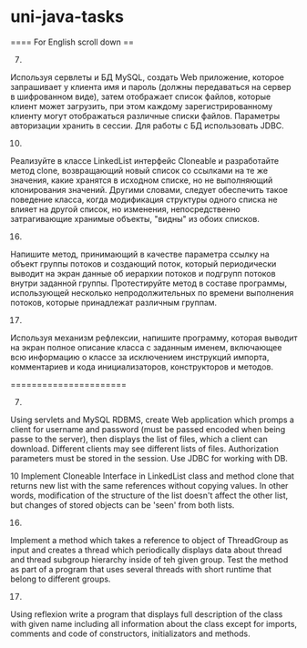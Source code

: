# uni-java-tasks

==== For English scroll down == 

7.
Используя сервлеты и БД MySQL, создать Web приложение, которое запрашивает
у клиента имя и пароль (должны передаваться на сервер в шифрованном виде),
затем отображает список файлов, которые клиент может загрузить, при этом
каждому зарегистрированному клиенту могут отображаться различные списки
файлов. Параметры авторизации хранить в сессии. Для работы с БД
использовать JDBC.

10.
Реализуйте в классе LinkedList интерфейс Cloneable и разработайте метод clone,
возвращающий новый список со ссылками на те же значения, какие хранятся в
исходном списке, но не выполняющий клонирования значений. Другими
словами, следует обеспечить такое поведение класса, когда модификация
структуры одного списка не влияет на другой список, но изменения,
непосредственно затрагивающие хранимые объекты, "видны" из обоих списков.

16.
Напишите метод, принимающий в качестве параметра ссылку на объект группы
потоков и создающий поток, который периодически выводит на экран данные об
иерархии потоков и подгрупп потоков внутри заданной группы. Протестируйте
метод в составе программы, использующей несколько непродолжительных по
времени выполнения потоков, которые принадлежат различным группам.

17.
Используя механизм рефлексии, напишите программу, которая выводит на экран
полное описание класса с заданным именем, включающее всю информацию о
классе за исключением инструкций импорта, комментариев и кода
инициализаторов, конструкторов и методов.

======================

7.
Using servlets and MySQL RDBMS, create Web application which promps a client for username and password (must be passed encoded when being passe to the server), then displays the list of files, which a client can download. Different clients may see different lists of files. Authorization parameters must be stored in the session. Use JDBC for working with DB.

10
Implement Cloneable Interface in LinkedList class and method clone that returns new list with the same references without copying values. In other words, modification of the structure of the list doesn't affect the other list, but changes of stored objects can be 'seen' from both lists.

16.
Implement a method which takes a reference to object of ThreadGroup as input and creates a thread which periodically displays data about thread and thread subgroup hierarchy inside of teh given group. Test the method as part of a program that uses several threads with short runtime that belong to different groups. 

17.
Using reflexion write a program that displays full description of the class with given name including all information about the class except for imports, comments and code of constructors, initializators and methods.
